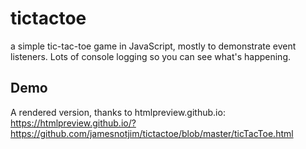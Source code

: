 # tictactoe
a simple tic-tac-toe game in JavaScript, mostly to demonstrate event listeners. Lots of console logging so you can see what's happening. 

## Demo
A rendered version, thanks to htmlpreview.github.io: https://htmlpreview.github.io/?https://github.com/jamesnotjim/tictactoe/blob/master/ticTacToe.html
